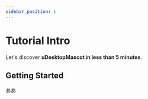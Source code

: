 ```yaml
---
sidebar_position: 1
---
```


# Tutorial Intro

Let's discover **uDesktopMascot in less than 5 minutes**.

## Getting Started

ああ

